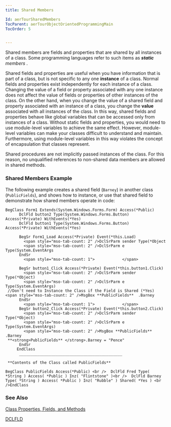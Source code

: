 ```yaml
---
title: Shared Members

Id: aerTourSharedMembers
TocParent: aerTourObjectOrientedProgrammingMain
TocOrder: 5


---
```


Shared members are fields and properties that are shared by all instances of a class. Some programming languages refer to such items as ***static** members* . 

Shared fields and properties are useful when you have information that is part of a class, but is not specific to any one **instance** of a class. Normal fields and properties exist independently for each instance of a class. Changing the value of a field or property associated with any one instance does not affect the value of fields or properties of other instances of the class. On the other hand, when you change the value of a shared field and property associated with an instance of a class, you change the **value** associated with all instances of the class. In this way, shared fields and properties behave like global variables that can be accessed only from instances of a class. Without static fields and properties, you would need to use module-level variables to achieve the same effect. However, module-level variables can make your classes difficult to understand and maintain. Furthermore, using module-level variables in this way violates the concept of encapsulation that classes represent. 

Shared procedures are not implicitly passed instances of the class. For this reason, no unqualified references to non-shared data members are allowed in shared methods. 

### Shared Members Example
The following example creates a shared field (```Barney```) in another class (```PublicFields```), and shows how to instance, or use that shared field to demonstrate how shared members operate in code: 

```
BegClass Form1 Extends(System.Windows.Forms.Form) Access(*Public)
      DclFld button2 Type(System.Windows.Forms.Button) Access(*Private) WithEvents(*Yes)
      DclFld button1 Type(System.Windows.Forms.Button) Access(*Private) WithEvents(*Yes)

      BegSr Form1_Load Access(*Private) Event(*this.Load)
        <span style="mso-tab-count: 2" />DclSrParm sender Type(*Object
        <span style="mso-tab-count: 2" />DclSrParm e Type(System.EventArgs
      EndSr
        <span style="mso-tab-count: 1">            </span>

      BegSr button1_Click Access(*Private) Event(*this.button1.Click)
        <span style="mso-tab-count: 2" />DclSrParm sender Type(*Object)
        <span style="mso-tab-count: 2" />DclSrParm e Type(System.EventArgs)
 //Don't need to Instance the Class if the Field is Shared (*Yes) <span style="mso-tab-count: 2" />MsgBox **PublicFields**  .Barney
      EndSr
        <span style="mso-tab-count: 1">            </span>
      BegSr button2_Click Access(*Private) Event(*this.button2.Click)
        <span style="mso-tab-count: 2" />DclSrParm sender Type(*Object)
        <span style="mso-tab-count: 2" />DclSrParm e Type(System.EventArgs)
        <span style="mso-tab-count: 2" />MsgBox **PublicFields**  .Barney
 **<strong>PublicFields** </strong>.Barney = "Pence"
      EndSr
     EndClass
      _____________________________________________

 **Contents of the Class called PublicFields** 

BegClass PublicFields Access(*Public) <br />  DclFld Fred Type( *String ) Access( *Public ) Inz( "Flintstone" )<br />  DclFld Barney Type( *String ) Access( *Public ) Inz( "Rubble" ) Shared( *Yes ) <br />EndClass

```

### See Also
[Class Properties, Fields, and Methods](ecrTourClassPropertiesFieldsandMethodsMain.html)

[DCLFLD](DCLFLD.html) 
